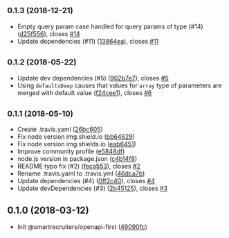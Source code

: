 ## <small>0.1.3 (2018-12-21)</small>

* Empty query param case handled for query params of type (#14) ([d25f556](https://github.com/smartrecruiters/openapi-first/commit/d25f556)), closes [#14](https://github.com/smartrecruiters/openapi-first/issues/14)
* Update dependencies (#11) ([13864ea](https://github.com/smartrecruiters/openapi-first/commit/13864ea)), closes [#11](https://github.com/smartrecruiters/openapi-first/issues/11)



<a name="0.1.2"></a>
## <small>0.1.2 (2018-05-22)</small>

* Update dev dependencies (#5) ([902b7e7](https://github.com/smartrecruiters/openapi-first/commit/902b7e7)), closes [#5](https://github.com/smartrecruiters/openapi-first/issues/5)
* Using `defaultsDeep` causes that values for `array` type of parameters are merged with default value ([f24cee1](https://github.com/smartrecruiters/openapi-first/commit/f24cee1)), closes [#6](https://github.com/smartrecruiters/openapi-first/issues/6)



<a name="0.1.1"></a>
## <small>0.1.1 (2018-05-10)</small>

* Create .travis.yaml ([26bc605](https://github.com/smartrecruiters/openapi-first/commit/26bc605))
* Fix node version img.shield.io ([bb64629](https://github.com/smartrecruiters/openapi-first/commit/bb64629))
* Fix node version img.shields.io ([eab6451](https://github.com/smartrecruiters/openapi-first/commit/eab6451))
* Improve community profile ([e5848df](https://github.com/smartrecruiters/openapi-first/commit/e5848df))
* node.js version in package.json ([c4b14f8](https://github.com/smartrecruiters/openapi-first/commit/c4b14f8))
* README typo fix (#2) ([feca553](https://github.com/smartrecruiters/openapi-first/commit/feca553)), closes [#2](https://github.com/smartrecruiters/openapi-first/issues/2)
* Rename .travis.yaml to .travis.yml ([46dca7b](https://github.com/smartrecruiters/openapi-first/commit/46dca7b))
* Update dependencies (#4) ([0ff2c40](https://github.com/smartrecruiters/openapi-first/commit/0ff2c40)), closes [#4](https://github.com/smartrecruiters/openapi-first/issues/4)
* Update devDependencies (#3) ([2b45125](https://github.com/smartrecruiters/openapi-first/commit/2b45125)), closes [#3](https://github.com/smartrecruiters/openapi-first/issues/3)



<a name="0.1.0"></a>
## 0.1.0 (2018-03-12)

* Init @smartrecruiters/openapi-first ([49090fc](https://github.com/smartrecruiters/openapi-first/commit/49090fc))



